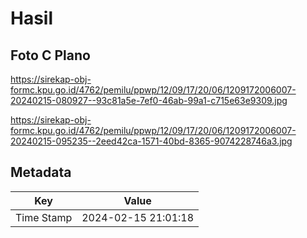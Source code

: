 # Hasil

## Foto C Plano

https://sirekap-obj-formc.kpu.go.id/4762/pemilu/ppwp/12/09/17/20/06/1209172006007-20240215-080927--93c81a5e-7ef0-46ab-99a1-c715e63e9309.jpg

https://sirekap-obj-formc.kpu.go.id/4762/pemilu/ppwp/12/09/17/20/06/1209172006007-20240215-095235--2eed42ca-1571-40bd-8365-9074228746a3.jpg


## Metadata

| Key        | Value               |
| ---------- | ------------------- |
| Time Stamp | 2024-02-15 21:01:18 |



